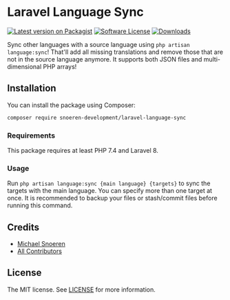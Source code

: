 # Laravel Language Sync
[![Latest version on Packagist](https://img.shields.io/packagist/v/snoeren-development/laravel-language-sync.svg?style=flat-square)](https://packagist.org/packages/snoeren-development/laravel-language-sync)
[![Software License](https://img.shields.io/github/license/snoeren-development/laravel-language-sync?style=flat-square)](LICENSE)
[![Downloads](https://img.shields.io/packagist/dt/snoeren-development/laravel-language-sync?style=flat-square)](https://packagist.org/packages/snoeren-development/laravel-language-sync)

Sync other languages with a source language using `php artisan language:sync`!
That'll add all missing translations and remove those that are not in the
source language anymore. It supports both JSON files and multi-dimensional
PHP arrays!

## Installation
You can install the package using Composer:
```bash
composer require snoeren-development/laravel-language-sync
```

### Requirements
This package requires at least PHP 7.4 and Laravel 8.

### Usage
Run `php artisan language:sync {main language} {targets}` to sync the targets
with the main language. You can specify more than one target at once. It is
recommended to backup your files or stash/commit files before running this
command.

## Credits
- [Michael Snoeren](https://github.com/MSnoeren)
- [All Contributors](https://github.com/snoeren-development/laravel-language-sync/graphs/contributors)

## License
The MIT license. See [LICENSE](LICENSE) for more information.
